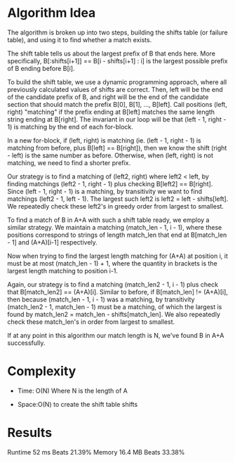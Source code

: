 # Algorithm Idea

The algorithm is broken up into two steps, building the shifts table (or failure table), and using it to find whether a match exists.

The shift table tells us about the largest prefix of B that ends here. More specifically, B[:shifts[i+1]] == B[i - shifts[i+1] : i] is the largest possible prefix of B ending before B[i].

To build the shift table, we use a dynamic programming approach, where all previously calculated values of shifts are correct. Then, left will be the end of the candidate prefix of B, and right will be the end of the candidate section that should match the prefix B[0], B[1], ..., B[left]. Call positions (left, right) "matching" if the prefix ending at B[left] matches the same length string ending at B[right]. The invariant in our loop will be that (left - 1, right - 1) is matching by the end of each for-block.

In a new for-block, if (left, right) is matching (ie. (left - 1, right - 1) is matching from before, plus B[left] == B[right]), then we know the shift (right - left) is the same number as before. Otherwise, when (left, right) is not matching, we need to find a shorter prefix.

Our strategy is to find a matching of (left2, right) where left2 < left, by finding matchings (left2 - 1, right - 1) plus checking B[left2] == B[right]. Since (left - 1, right - 1) is a matching, by transitivity we want to find matchings (left2 - 1, left - 1). The largest such left2 is left2 = left - shifts[left]. We repeatedly check these left2's in greedy order from largest to smallest.

To find a match of B in A+A with such a shift table ready, we employ a similar strategy. We maintain a matching (match_len - 1, i - 1), where these positions correspond to strings of length match_len that end at B[match_len - 1] and (A+A)[i-1] respectively.

Now when trying to find the largest length matching for (A+A) at position i, it must be at most (match_len - 1) + 1, where the quantity in brackets is the largest length matching to position i-1.

Again, our strategy is to find a matching (match_len2 - 1, i - 1) plus check that B[match_len2] == (A+A)[i]. Similar to before, if B[match_len] != (A+A)[i], then because (match_len - 1, i - 1) was a matching, by transitivity (match_len2 - 1, match_len - 1) must be a matching, of which the largest is found by match_len2 = match_len - shifts[match_len]. We also repeatedly check these match_len's in order from largest to smallest.

If at any point in this algorithm our match length is N, we've found B in A+A successfully.
    
# Complexity

- Time: O(N) Where N is the length of A

- Space:O(N) to create the shift table shifts

# Results


Runtime
52 ms
Beats
21.39%
Memory
16.4 MB
Beats
33.38%